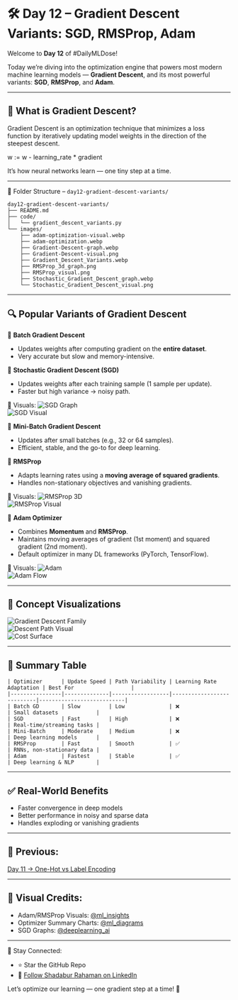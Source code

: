 # 🛠️ Day 12 – Gradient Descent Variants: SGD, RMSProp, Adam

Welcome to **Day 12** of #DailyMLDose!

Today we’re diving into the optimization engine that powers most modern machine learning models — **Gradient Descent**, and its most powerful variants: **SGD**, **RMSProp**, and **Adam**.

---

## 📌 What is Gradient Descent?
Gradient Descent is an optimization technique that minimizes a loss function by iteratively updating model weights in the direction of the steepest descent.

w := w - learning_rate * gradient


It’s how neural networks learn — one tiny step at a time.

---

📂 Folder Structure – `day12-gradient-descent-variants/`
```
day12-gradient-descent-variants/
├── README.md
├── code/
│   └── gradient_descent_variants.py
└── images/
    ├── adam-optimization-visual.webp
    ├── adam-optimization.webp
    ├── Gradient-Descent-graph.webp
    ├── Gradient-Descent-visual.png
    ├── Gradient_Descent_Variants.webp
    ├── RMSProp_3d_graph.png
    ├── RMSProp_visual.png
    ├── Stochastic_Gradient_Descent_graph.webp
    └── Stochastic_Gradient_Descent_visual.png
```
---

## 🔍 Popular Variants of Gradient Descent

📌 **Batch Gradient Descent**
- Updates weights after computing gradient on the **entire dataset**.
- Very accurate but slow and memory-intensive.

📌 **Stochastic Gradient Descent (SGD)**
- Updates weights after each training sample (1 sample per update).
- Faster but high variance → noisy path.

📸 Visuals:
![SGD Graph](images/Stochastic_Gradient_Descent_graph.webp)  
![SGD Visual](images/Stochastic_Gradient_Descent_visual.png)

📌 **Mini-Batch Gradient Descent**
- Updates after small batches (e.g., 32 or 64 samples).
- Efficient, stable, and the go-to for deep learning.

📌 **RMSProp**
- Adapts learning rates using a **moving average of squared gradients**.
- Handles non-stationary objectives and vanishing gradients.

📸 Visuals:
![RMSProp 3D](images/RMSProp_3d_graph.png)  
![RMSProp Visual](images/RMSProp_visual.png)

📌 **Adam Optimizer**
- Combines **Momentum** and **RMSProp**.
- Maintains moving averages of gradient (1st moment) and squared gradient (2nd moment).
- Default optimizer in many DL frameworks (PyTorch, TensorFlow).

📸 Visuals:
![Adam](images/adam-optimization.webp)  
![Adam Flow](images/adam-optimization-visual.webp)

---

## 🎯 Concept Visualizations
![Gradient Descent Family](images/Gradient_Descent_Variants.webp)  
![Descent Path Visual](images/Gradient-Descent-visual.png)  
![Cost Surface](images/Gradient-Descent-graph.webp)

---

## 🧠 Summary Table
```
| Optimizer      | Update Speed | Path Variability | Learning Rate Adaptation | Best For                  |
|----------------|--------------|------------------|---------------------------|---------------------------|
| Batch GD       | Slow         | Low              | ❌                        | Small datasets            |
| SGD            | Fast         | High             | ❌                        | Real-time/streaming tasks |
| Mini-Batch     | Moderate     | Medium           | ❌                        | Deep learning models      |
| RMSProp        | Fast         | Smooth           | ✅                        | RNNs, non-stationary data |
| Adam           | Fastest      | Stable           | ✅                        | Deep learning & NLP       |
```
---

## ✅ Real-World Benefits
- Faster convergence in deep models  
- Better performance in noisy and sparse data  
- Handles exploding or vanishing gradients  

---

## 🔁 Previous:
[Day 11 → One-Hot vs Label Encoding](../day11-encoding)

---

## 🎨 Visual Credits:
- Adam/RMSProp Visuals: [@ml_insights](https://x.com/ml_insights)  
- Optimizer Summary Charts: [@ml_diagrams](https://x.com/ml_diagrams)  
- SGD Graphs: [@deeplearning_ai](https://x.com/deeplearning_ai)  

---

📌 Stay Connected:  
- ⭐ Star the GitHub Repo  
- 🔗 [Follow Shadabur Rahaman on LinkedIn](https://www.linkedin.com/in/shadabur-rahaman-1b5703249/)  

Let’s optimize our learning — one gradient step at a time! 🚀
